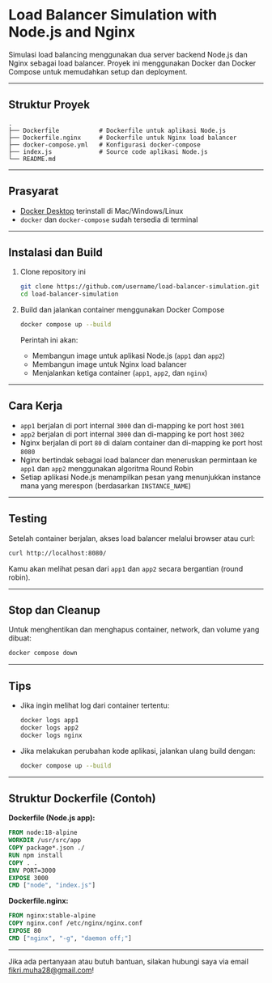# Load Balancer Simulation with Node.js and Nginx

Simulasi load balancing menggunakan dua server backend Node.js dan Nginx sebagai load balancer. Proyek ini menggunakan Docker dan Docker Compose untuk memudahkan setup dan deployment.

---

## Struktur Proyek

```
.
├── Dockerfile           # Dockerfile untuk aplikasi Node.js
├── Dockerfile.nginx     # Dockerfile untuk Nginx load balancer
├── docker-compose.yml   # Konfigurasi docker-compose
├── index.js             # Source code aplikasi Node.js
└── README.md
```

---

## Prasyarat

- [Docker Desktop](https://www.docker.com/products/docker-desktop) terinstall di Mac/Windows/Linux
- `docker` dan `docker-compose` sudah tersedia di terminal

---

## Instalasi dan Build

1. Clone repository ini

   ```bash
   git clone https://github.com/username/load-balancer-simulation.git
   cd load-balancer-simulation
   ```

2. Build dan jalankan container menggunakan Docker Compose

   ```bash
   docker compose up --build
   ```

   Perintah ini akan:

   - Membangun image untuk aplikasi Node.js (`app1` dan `app2`)
   - Membangun image untuk Nginx load balancer
   - Menjalankan ketiga container (`app1`, `app2`, dan `nginx`)

---

## Cara Kerja

- `app1` berjalan di port internal `3000` dan di-mapping ke port host `3001`
- `app2` berjalan di port internal `3000` dan di-mapping ke port host `3002`
- Nginx berjalan di port `80` di dalam container dan di-mapping ke port host `8080`
- Nginx bertindak sebagai load balancer dan meneruskan permintaan ke `app1` dan `app2` menggunakan algoritma Round Robin
- Setiap aplikasi Node.js menampilkan pesan yang menunjukkan instance mana yang merespon (berdasarkan `INSTANCE_NAME`)

---

## Testing

Setelah container berjalan, akses load balancer melalui browser atau curl:

```bash
curl http://localhost:8080/
```

Kamu akan melihat pesan dari `app1` dan `app2` secara bergantian (round robin).

---

## Stop dan Cleanup

Untuk menghentikan dan menghapus container, network, dan volume yang dibuat:

```bash
docker compose down
```

---

## Tips

- Jika ingin melihat log dari container tertentu:

  ```bash
  docker logs app1
  docker logs app2
  docker logs nginx
  ```

- Jika melakukan perubahan kode aplikasi, jalankan ulang build dengan:

  ```bash
  docker compose up --build
  ```

---

## Struktur Dockerfile (Contoh)

**Dockerfile (Node.js app):**

```Dockerfile
FROM node:18-alpine
WORKDIR /usr/src/app
COPY package*.json ./
RUN npm install
COPY . .
ENV PORT=3000
EXPOSE 3000
CMD ["node", "index.js"]
```

**Dockerfile.nginx:**

```Dockerfile
FROM nginx:stable-alpine
COPY nginx.conf /etc/nginx/nginx.conf
EXPOSE 80
CMD ["nginx", "-g", "daemon off;"]
```

---

Jika ada pertanyaan atau butuh bantuan, silakan hubungi saya via email fikri.muha28@gmail.com!
